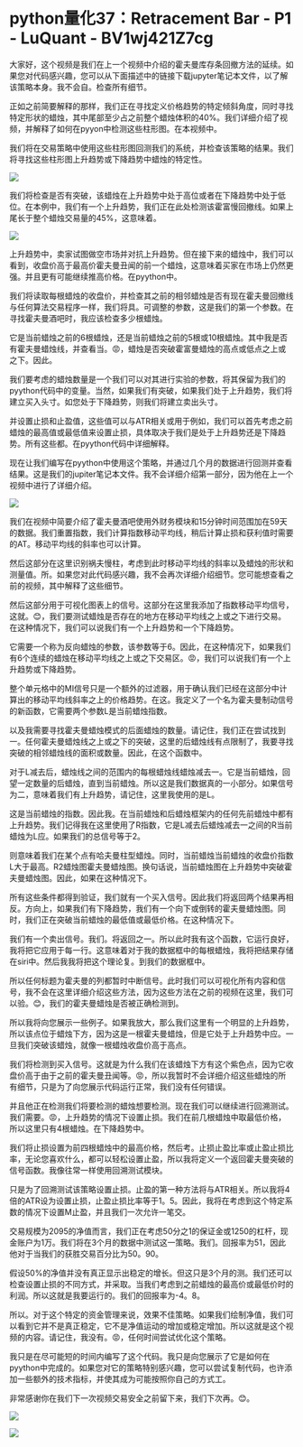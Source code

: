 # python量化37：Retracement Bar - P1 - LuQuant - BV1wj421Z7cg

大家好，这个视频是我们在上一个视频中介绍的霍夫曼库存条回撤方法的延续。如果您对代码感兴趣，您可以从下面描述中的链接下载jupyter笔记本文件，以了解该策略本身。我不会自。检查所有细节。

正如之前简要解释的那样，我们正在寻找定义价格趋势的特定倾斜角度，同时寻找特定形状的蜡烛，其中尾部至少占之前整个蜡烛体积的40%。我们详细介绍了视频，并解释了如何在pyyon中检测这些柱形图。在本视频中。

我们将在交易策略中使用这些柱形图回测我们的系统，并检查该策略的结果。我们将寻找这些柱形图上升趋势或下降趋势中蜡烛的特定性。



![](img/c6fae663e637ce1df208a600f18a54cf_1.png)

我们将检查是否有突破，该蜡烛在上升趋势中处于高位或者在下降趋势中处于低位。在本例中，我们有一个上升趋势，我们正在此处检测该霍富慢回撤线。如果上尾长于整个蜡烛交易量的45%，这意味着。



![](img/c6fae663e637ce1df208a600f18a54cf_3.png)

上升趋势中，卖家试图做空市场并对抗上升趋势。但在接下来的蜡烛中，我们可以看到，收盘价高于最高价霍夫曼丑闻的前一个蜡烛，这意味着买家在市场上仍然更强。并且更有可能继续推高价格。在pyython中。

我们将读取每根蜡烛的收盘价，并检查其之前的相邻蜡烛是否有现在霍夫曼回撤线与任何算法交易程序一样，我们将具。可调整的参数，这是我们的第一个参数。在寻找霍夫曼酒吧时，我应该检查多少根蜡烛。

它是当前蜡烛之前的6根蜡烛，还是当前蜡烛之前的5根或10根蜡烛。其中我是否有霍夫曼蜡烛线，并查看当。😡，蜡烛是否突破霍富曼蜡烛的高点或低点之上或之下。因此。

我们要考虑的蜡烛数量是一个我们可以对其进行实验的参数，将其保留为我们的pyython代码中的变量。当然，如果我们有突破，如果我们处于上升趋势，我们将建立买入头寸。如您处于下降趋势，则我们将建立卖出头寸。

并设置止损和止盈值，这些值可以与ATR相关或用于例如，我们可以首先考虑之前蜡烛的最高值或最低值来设置止损，具体取决于我们是处于上升趋势还是下降趋势。所有这些都。在pyython代码中详细解释。

现在让我们编写在pyython中使用这个策略，并通过几个月的数据进行回测并查看结果。这是我们的jupiter笔记本文件。我不会详细介绍第一部分，因为他在上一个视频中进行了详细介绍。



![](img/c6fae663e637ce1df208a600f18a54cf_5.png)

我们在视频中简要介绍了霍夫曼酒吧使用外财务模块和15分钟时间范围加在59天的数据。我们重置指数，我们计算指数移动平均线，稍后计算止损和获利值时需要的AT。移动平均线的斜率也可以计算。

然后这部分在这里识别祸夫慢柱，考虑到此时移动平均线的斜率以及蜡烛的形状和测量值。所。如果您对此代码感兴趣，我不会再次详细介绍细节。您可能想查看之前的视频，其中解释了这些细节。

然后这部分用于可视化图表上的信号。这部分在这里我添加了指数移动平均信号，这就。😊，我们要测试蜡烛是否存在的地方在移动平均线之上或之下进行交易。在这种情况下，我们可以说我们有一个上升趋势和一个下降趋势。

它需要一个称为反向蜡烛的参数，该参数等于6。因此，在这种情况下，如果我们有6个连续的蜡烛在移动平均线之上或之下交易区。😡，我们可以说我们有一个上升趋势或下降趋势。

整个单元格中的MI信号只是一个额外的过滤器，用于确认我们已经在这部分中计算出的移动平均线斜率之上的价格趋势。在这。我定义了一个名为霍夫曼制动信号的新函数，它需要两个参数L是当前蜡烛指数。

以及我需要寻找霍夫曼蜡烛模式的后面蜡烛的数量。请记住，我们正在尝试找到一。任何霍夫曼蜡烛线之上或之下的突破，这里的后蜡烛线有点限制了，我要寻找突破的相邻蜡烛线的面积或数量。因此，在这个函数中。

对于L减去后，蜡烛线之间的范围内的每根蜡烛线蜡烛减去一。它是当前蜡烛，回望一定数量的后蜡烛，直到当前蜡烛。所以这是我们数据真的一小部分。如果信号为二，意味着我们有上升趋势，请记住，这里我使用的是L。

这是当前蜡烛的指数。因此我。在当前蜡烛和后蜡烛框架内的任何先前蜡烛中都有上升趋势。我们记得我在这里使用了R指数，它是L减去后蜡烛减去一之间的R当前蜡烛为L应。如果我们的总信号等于2。

则意味着我们在某个点有哈夫曼柱型蜡烛。同时，当前蜡烛当前蜡烛的收盘价指数L大于最高。R2蜡烛图霍夫曼蜡烛图。换句话说，当前蜡烛图在上升趋势中突破霍夫曼蜡烛图。因此，如果在这种情况下。

所有这些条件都得到验证，我们就有一个买入信号。因此我们将返回两个结果再相反。方向上，如果我们有下降趋势，我们有一个向下或倒转的霍夫曼蜡烛图。同时，我们正在突破当前蜡烛的最低值或最低价格。在这种情况下。

我们有一个卖出信号。我们。将返回之一。所以此时我有这个函数，它运行良好，我将把它应用于每一行。这意味着对于我的数据框中的每根蜡烛，我将把结果存储在siri中。然后我我将把这个理论复。到我们的数据框中。

所以任何标题为霍夫曼的列都暂时中断信号。此时我们可以可视化所有内容和信号，我不会在这里详细介绍这些方法，因为这些方法在之前的视频在这里，我们可以验。😊，我们的霍夫曼蜡烛是否被正确检测到。

所以我将向您展示一些例子。如果我放大，那么我们这里有一个明显的上升趋势，所以该点位于蜡烛下方，因为这是一根霍夫曼蜡烛，但是它处于上升趋势中应。一旦我们突破该蜡烛，就像一根蜡烛收盘价高于高点。

我们将检测到买入信号。这就是为什么我们在该蜡烛下方有这个紫色点，因为它收盘价高于由于之前的霍夫曼丑闻等。😡，所以我暂时不会详细介绍这些蜡烛的所有细节，只是为了向您展示代码运行正常，我们没有任何错误。

并且他正在检测我们将要检测的蜡烛想要检测。现在我们可以继续进行回溯测试。我们需要。😡，上升趋势的情况下设置止损。我们在前几根蜡烛中取最低价格，所以这里只有4根蜡烛。在下降趋势中。

我们将止损设置为前四根蜡烛中的最高价格，然后考。止损止盈比率或止盈止损比率，无论您喜欢什么，都可以轻松设置止盈，所以我将定义一个返回霍夫曼突破的信号函数。我像往常一样使用回溯测试模块。

只是为了回溯测试该策略设置止损。止盈的第一种方法将与ATR相关。所以我将4倍的ATR设为设置止损，止盈止损比率等于1。5。因此，我将在考虑到这个特定系数的情况下设置M止盈，并且我们一次允许一笔交。

交易规模为2095的净值而言，我们正在考虑50分之1的保证金或1250的杠杆，现金账户为1万。我们将在3个月的数据中测试这一策略。我们。回报率为51，因此他对于当我们的获胜交易百分比为50。90。

假设50%的净值并没有真正显示出稳定的增长。但这只是3个月的测。我们还可以检查设置止损的不同方式，并采取。当我们考虑到之前蜡烛的最高价或最低价时的利润。所以这就是我要运行的。我们的回报率为-4。8。

所以。对于这个特定的资金管理来说，效果不佳策略。如果我们绘制净值，我们可以看到它并不是真正稳定，它不是净值运动的增加或稳定增加。所以这就是这个视频的内容。请记住，我没有。😡，任何时间尝试优化这个策略。

我只是在尽可能短的时间内编写了这个代码。我只是向您展示了它是如何在pyython中完成的。如果您对它的策略特别感兴趣，您可以尝试复制代码，也许添加一些额外的技术指标，并使其成为可能按照你自己的方式工。

非常感谢你在我们下一次视频交易安全之前留下来，我们下次再。😊。

![](img/c6fae663e637ce1df208a600f18a54cf_7.png)

![](img/c6fae663e637ce1df208a600f18a54cf_8.png)